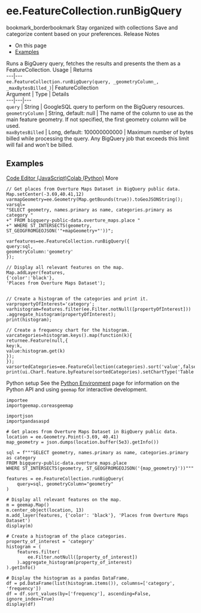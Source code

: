  
#  ee.FeatureCollection.runBigQuery
bookmark_borderbookmark Stay organized with collections  Save and categorize content based on your preferences.
Release Notes 
  * On this page
  * [Examples](https://developers.google.com/earth-engine/apidocs/ee-featurecollection-runbigquery#examples)


Runs a BigQuery query, fetches the results and presents the them as a FeatureCollection.
Usage | Returns  
---|---  
`ee.FeatureCollection.runBigQuery(query, _geometryColumn_, _maxBytesBilled_)`|  FeatureCollection  
Argument | Type | Details  
---|---|---  
`query` | String | GoogleSQL query to perform on the BigQuery resources.  
`geometryColumn` | String, default: null | The name of the column to use as the main feature geometry. If not specified, the first geometry column will be used.  
`maxBytesBilled` | Long, default: 100000000000 | Maximum number of bytes billed while processing the query. Any BigQuery job that exceeds this limit will fail and won't be billed.  
## Examples
[Code Editor (JavaScript)](https://developers.google.com/earth-engine/apidocs/ee-featurecollection-runbigquery#code-editor-javascript-sample)[Colab (Python)](https://developers.google.com/earth-engine/apidocs/ee-featurecollection-runbigquery#colab-python-sample) More
```
// Get places from Overture Maps Dataset in BigQuery public data.
Map.setCenter(-3.69,40.41,12)
varmapGeometry=ee.Geometry(Map.getBounds(true)).toGeoJSONString();
varsql=
"SELECT geometry, names.primary as name, categories.primary as category "
+" FROM bigquery-public-data.overture_maps.place "
+" WHERE ST_INTERSECTS(geometry, ST_GEOGFROMGEOJSON('"+mapGeometry+"'))";

varfeatures=ee.FeatureCollection.runBigQuery({
query:sql,
geometryColumn:'geometry'
});

// Display all relevant features on the map.
Map.addLayer(features,
{'color':'black'},
'Places from Overture Maps Dataset');


// Create a histogram of the categories and print it.
varpropertyOfInterest='category';
varhistogram=features.filter(ee.Filter.notNull([propertyOfInterest]))
.aggregate_histogram(propertyOfInterest);
print(histogram);

// Create a frequency chart for the histogram.
varcategories=histogram.keys().map(function(k){
returnee.Feature(null,{
key:k,
value:histogram.get(k)
});
});
varsortedCategories=ee.FeatureCollection(categories).sort('value',false);
print(ui.Chart.feature.byFeature(sortedCategories).setChartType('Table'));
```
Python setup
See the [ Python Environment](https://developers.google.com/earth-engine/guides/python_install) page for information on the Python API and using `geemap` for interactive development.
```
importee
importgeemap.coreasgeemap
```
```
importjson
importpandasaspd

# Get places from Overture Maps Dataset in BigQuery public data.
location = ee.Geometry.Point(-3.69, 40.41)
map_geometry = json.dumps(location.buffer(5e3).getInfo())

sql = f"""SELECT geometry, names.primary as name, categories.primary as category
FROM bigquery-public-data.overture_maps.place
WHERE ST_INTERSECTS(geometry, ST_GEOGFROMGEOJSON('{map_geometry}'))"""

features = ee.FeatureCollection.runBigQuery(
    query=sql, geometryColumn="geometry"
)

# Display all relevant features on the map.
m = geemap.Map()
m.center_object(location, 13)
m.add_layer(features, {'color': 'black'}, 'Places from Overture Maps Dataset')
display(m)

# Create a histogram of the place categories.
property_of_interest = 'category'
histogram = (
    features.filter(
        ee.Filter.notNull([property_of_interest])
    ).aggregate_histogram(property_of_interest)
).getInfo()

# Display the histogram as a pandas DataFrame.
df = pd.DataFrame(list(histogram.items()), columns=['category', 'frequency'])
df = df.sort_values(by=['frequency'], ascending=False, ignore_index=True)
display(df)
```

